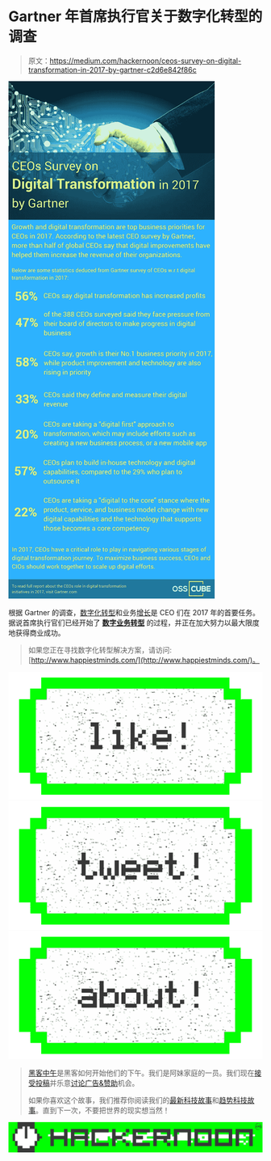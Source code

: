 # Gartner 年首席执行官关于数字化转型的调查

> 原文：<https://medium.com/hackernoon/ceos-survey-on-digital-transformation-in-2017-by-gartner-c2d6e842f86c>

![](img/0815f607fba1a2a918cffe93a58641e1.png)

根据 Gartner 的调查，[数字化转型](https://hackernoon.com/tagged/digital-transformation)和业务[增长](https://hackernoon.com/tagged/growth)是 CEO 们在 2017 年的首要任务。据说首席执行官们已经开始了 [**数字业务转型**](http://www.osscube.com/digital-transformation) 的过程，并正在加大努力以最大限度地获得商业成功。

> 如果您正在寻找数字化转型解决方案，请访问:[http://www.happiestminds.com/](http://www.happiestminds.com/)。

[![](img/50ef4044ecd4e250b5d50f368b775d38.png)](http://bit.ly/HackernoonFB)[![](img/979d9a46439d5aebbdcdca574e21dc81.png)](https://goo.gl/k7XYbx)[![](img/2930ba6bd2c12218fdbbf7e02c8746ff.png)](https://goo.gl/4ofytp)

> [黑客中午](http://bit.ly/Hackernoon)是黑客如何开始他们的下午。我们是阿妹家庭的一员。我们现在[接受投稿](http://bit.ly/hackernoonsubmission)并乐意[讨论广告&赞助](mailto:partners@amipublications.com)机会。
> 
> 如果你喜欢这个故事，我们推荐你阅读我们的[最新科技故事](http://bit.ly/hackernoonlatestt)和[趋势科技故事](https://hackernoon.com/trending)。直到下一次，不要把世界的现实想当然！

![](img/be0ca55ba73a573dce11effb2ee80d56.png)